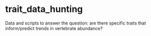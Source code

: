 # trait_data_hunting

Data and scripts to answer the question: are there specific traits that inform/predict trends in vertebrate abundance?
